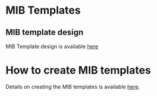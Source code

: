# MIB Templates

## MIB template design

MIB Template design is available [here](https://docs.google.com/document/d/1qAAKijnSXfFO2zLOJHLjmsUpBJBeSJfh7y8cupZfwwA)

# How to create MIB templates

Details on creating the MIB templates is available [here](https://docs.google.com/document/d/1xo5iaDseMakMzSXNBevzzggY9ZMKXevS9-JfgSmjKfQ).

